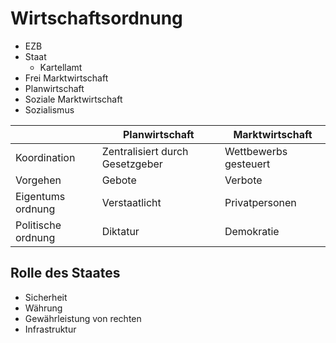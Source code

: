 # Wirtschaftsordnung

* EZB
* Staat
  * Kartellamt
* Frei Marktwirtschaft
* Planwirtschaft
* Soziale Marktwirtschaft
* Sozialismus

|                    | Planwirtschaft                  | Marktwirtschaft       |
| ------------------ | ------------------------------- | --------------------- |
| Koordination       | Zentralisiert durch Gesetzgeber | Wettbewerbs gesteuert |
| Vorgehen           | Gebote                          | Verbote               |
| Eigentums ordnung  | Verstaatlicht                   | Privatpersonen        |
| Politische ordnung | Diktatur                        | Demokratie            |

## Rolle des Staates

* Sicherheit
* Währung
* Gewährleistung von rechten
* Infrastruktur